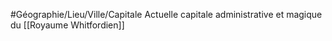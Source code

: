 #Géographie/Lieu/Ville/Capitale
Actuelle capitale administrative et magique du [[Royaume Whitfordien]]